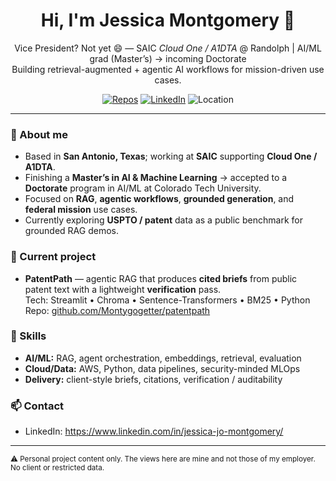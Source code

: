 <!-- Profile README for https://github.com/Montygogetter -->
<h1 align="center">Hi, I'm Jessica Montgomery 👋</h1>
<p align="center">
  Vice President? Not yet 😄 — SAIC <em>Cloud One / A1DTA</em> @ Randolph | AI/ML grad (Master’s) → incoming Doctorate<br/>
  Building retrieval-augmented + agentic AI workflows for mission-driven use cases.
</p>

<p align="center">
  <a href="https://github.com/Montygogetter?tab=repositories"><img alt="Repos" src="https://img.shields.io/badge/Repos-Open%20Source-blue"></a>
  <a href="https://www.linkedin.com/in/"><img alt="LinkedIn" src="https://img.shields.io/badge/LinkedIn-Connect-informational"></a>
  <img alt="Location" src="https://img.shields.io/badge/New%20Braunfels%2C%20TX-🗺️-yellow">
</p>

---

### 👀 About me
- Based in **San Antonio, Texas**; working at **SAIC** supporting **Cloud One / A1DTA**.
- Finishing a **Master’s in AI & Machine Learning** → accepted to a **Doctorate** program in AI/ML at Colorado Tech University.
- Focused on **RAG**, **agentic workflows**, **grounded generation**, and **federal mission** use cases.
- Currently exploring **USPTO / patent** data as a public benchmark for grounded RAG demos.

### 🚀 Current project
- **PatentPath** — agentic RAG that produces **cited briefs** from public patent text with a lightweight **verification** pass.  
  Tech: Streamlit • Chroma • Sentence-Transformers • BM25 • Python  
  Repo: <a href="https://github.com/Montygogetter/patentpath">github.com/Montygogetter/patentpath</a>

### 🧰 Skills
- **AI/ML:** RAG, agent orchestration, embeddings, retrieval, evaluation
- **Cloud/Data:** AWS, Python, data pipelines, security-minded MLOps
- **Delivery:** client-style briefs, citations, verification / auditability

### 📫 Contact
- LinkedIn: https://www.linkedin.com/in/jessica-jo-montgomery/
  

---

<sub>⚠️ Personal project content only. The views here are mine and not those of my employer. No client or restricted data.</sub>



